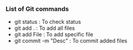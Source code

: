 ### List of Git commands

* git status : To check status
* git add . : To add all files
* git add File : To add specific file
* git commit -m "Desc" : To commit added files
